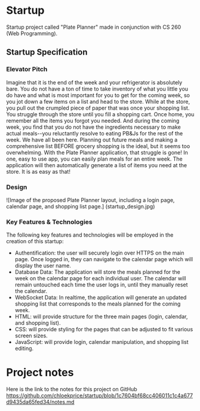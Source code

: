 # Startup
Startup project called "Plate Planner" made in conjunction with CS 260 (Web Programming).
## Startup Specification
### Elevator Pitch
Imagine that it is the end of the week and your refrigerator is absolutely bare. You do not have a ton of time to take inventory of what you little you do have and what is most important for you to get for the coming week, so you jot down a few items on a list and head to the store. While at the store, you pull out the crumpled piece of paper that was once your shopping list. You struggle through the store until you fill a shopping cart. Once home, you remember all the items you forgot you needed. And during the coming week, you find that you do not have the ingredients necessary to make actual meals--you reluctantly resolve to eating PB&Js for the rest of the week. We have all been here. Planning out future meals and making a comprehensive list BEFORE grocery shopping is the ideal, but it seems too overwhelming. With the Plate Planner application, that struggle is gone! In one, easy to use app, you can easily plan meals for an entire week. The application will then automatically generate a list of items you need at the store. It is as easy as that! 
### Design
![Image of the proposed Plate Planner layout, including a login page, calendar page, and shopping list page.] (startup_design.jpg)
### Key Features & Technologies
The following key features and technologies will be employed in the creation of this startup:
- Authentification: the user will securely login over HTTPS on the main page. Once logged in, they can navigate to the calendar page which will display the user name.
- Database Data: The application will store the meals planned for the week on the calendar page for each individual user. The calendar will remain untouched each time the user logs in, until they manually reset the calendar.
- WebSocket Data: In realtime, the application will generate an updated shopping list that corresponds to the meals planned for the coming week.
- HTML: will provide structure for the three main pages (login, calendar, and shopping list).
- CSS: will provide styling for the pages that can be adjusted to fit various screen sizes.
- JavaScript: will provide login, calendar manipulation, and shopping list editing.

# Project notes
Here is the link to the notes for this project on GitHub https://github.com/chloekprice/startup/blob/1c7604bf68cc406011c1c4a677d9435da65fed34/notes.md 
